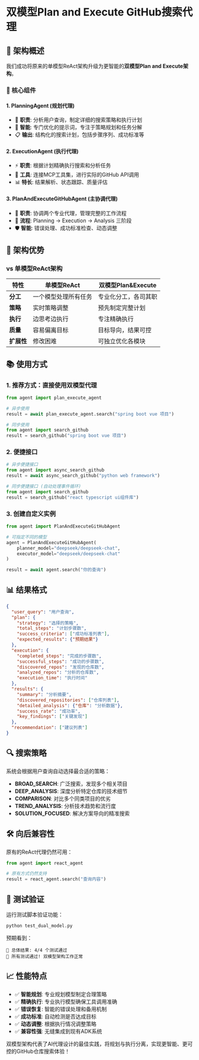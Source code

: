 # 双模型Plan and Execute GitHub搜索代理

## 🚀 架构概述

我们成功将原来的单模型ReAct架构升级为更智能的**双模型Plan and Execute架构**。

### 🔧 核心组件

#### 1. **PlanningAgent (规划代理)**
- 🎯 **职责**: 分析用户查询，制定详细的搜索策略和执行计划
- 🧠 **智能**: 专门优化的提示词，专注于策略规划和任务分解
- 📋 **输出**: 结构化的搜索计划，包括步骤序列、成功标准等

#### 2. **ExecutionAgent (执行代理)**  
- ⚡ **职责**: 根据计划精确执行搜索和分析任务
- 🔗 **工具**: 连接MCP工具集，进行实际的GitHub API调用
- 📊 **特长**: 结果解析、状态跟踪、质量评估

#### 3. **PlanAndExecuteGitHubAgent (主协调代理)**
- 🎼 **职责**: 协调两个专业代理，管理完整的工作流程
- 🔄 **流程**: Planning → Execution → Analysis 三阶段
- 🛡️ **智能**: 错误处理、成功标准检查、动态调整

## 🎯 架构优势

### vs 单模型ReAct架构
| 特性 | 单模型ReAct | 双模型Plan&Execute |
|------|-------------|-------------------|
| **分工** | 一个模型处理所有任务 | 专业化分工，各司其职 |
| **策略** | 实时策略调整 | 预先制定完整计划 |
| **执行** | 边思考边执行 | 专注精确执行 |
| **质量** | 容易偏离目标 | 目标导向，结果可控 |
| **扩展性** | 修改困难 | 可独立优化各模块 |

## 📚 使用方式

### 1. 推荐方式：直接使用双模型代理
```python
from agent import plan_execute_agent

# 异步使用
result = await plan_execute_agent.search("spring boot vue 项目")

# 同步使用  
from agent import search_github
result = search_github("spring boot vue 项目")
```

### 2. 便捷接口
```python
# 异步便捷接口
from agent import async_search_github
result = await async_search_github("python web framework")

# 同步便捷接口 (自动处理事件循环)
from agent import search_github  
result = search_github("react typescript ui组件库")
```

### 3. 创建自定义实例
```python
from agent import PlanAndExecuteGitHubAgent

# 可指定不同的模型
agent = PlanAndExecuteGitHubAgent(
    planner_model="deepseek/deepseek-chat",
    executor_model="deepseek/deepseek-chat"
)

result = await agent.search("你的查询")
```

## 📊 结果格式

```json
{
  "user_query": "用户查询",
  "plan": {
    "strategy": "选择的策略",
    "total_steps": "计划步骤数",
    "success_criteria": ["成功标准列表"],
    "expected_results": {"预期结果"}
  },
  "execution": {
    "completed_steps": "完成的步骤数",
    "successful_steps": "成功的步骤数", 
    "discovered_repos": "发现的仓库数",
    "analyzed_repos": "分析的仓库数",
    "execution_time": "执行时间"
  },
  "results": {
    "summary": "分析摘要",
    "discovered_repositories": ["仓库列表"],
    "detailed_analysis": {"仓库": "分析数据"},
    "success_rate": "成功率",
    "key_findings": ["关键发现"]
  },
  "recommendation": ["建议列表"]
}
```

## 🔍 搜索策略

系统会根据用户查询自动选择最合适的策略：

- **BROAD_SEARCH**: 广泛搜索，发现多个相关项目
- **DEEP_ANALYSIS**: 深度分析特定仓库的技术细节  
- **COMPARISON**: 对比多个同类项目的优劣
- **TREND_ANALYSIS**: 分析技术趋势和流行度
- **SOLUTION_FOCUSED**: 解决方案导向的精准搜索

## 🛠️ 向后兼容性

原有的ReAct代理仍然可用：
```python
from agent import react_agent

# 原有方式仍然支持
result = react_agent.search("查询内容")
```

## 🎉 测试验证

运行测试脚本验证功能：
```bash
python test_dual_model.py
```

预期看到：
```
🎯 总体结果: 4/4 个测试通过
🎉 所有测试通过! 双模型架构工作正常
```

## 📈 性能特点

- ✅ **智能规划**: 专业规划模型制定合理策略
- ✅ **精确执行**: 专业执行模型确保工具调用准确
- ✅ **错误恢复**: 智能的错误处理和备用机制
- ✅ **成功标准**: 自动检测是否达成目标
- ✅ **动态调整**: 根据执行情况调整策略
- ✅ **兼容性强**: 无缝集成到现有ADK系统

双模型架构代表了AI代理设计的最佳实践，将规划与执行分离，实现更智能、更可控的GitHub仓库搜索体验！ 